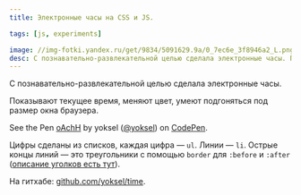 ```yaml
---
title: Электронные часы на CSS и JS.

tags: [js, experiments]

image: //img-fotki.yandex.ru/get/9834/5091629.9a/0_7ec6e_3f8946a2_L.png
desc: С познавательно-развлекательной целью сделала электронные часы. Показывают текущее время, меняют цвет, умеют подгоняться под размер окна браузера.
---
```


С познавательно-развлекательной целью сделала электронные часы.

Показывают текущее время, меняют цвет, умеют подгоняться под размер окна браузера.
<!--more-->

<p data-height="370" data-theme-id="4974" data-slug-hash="oAchH" data-default-tab="result" class='codepen'>See the Pen <a href='http://codepen.io/yoksel/pen/oAchH/'>oAchH</a> by yoksel (<a href='http://codepen.io/yoksel'>@yoksel</a>) on <a href='http://codepen.io'>CodePen</a>.</p>
<script async src="//codepen.io/assets/embed/ei.js"></script>

Цифры сделаны из cписков, каждая цифра — <code>ul</code>. Линии — <code>li</code>.
Острые концы линий — это треугольники с помощью <code>border</code> для <code>:before</code> и <code>:after</code> (<a href="/strelki-s-pomoshh-yu-svojstva-border">описание уголков есть тут</a>).

На гитхабе: <a href="https://github.com/yoksel/time">github.com/yoksel/time</a>.
